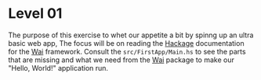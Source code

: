 # Level 01

The purpose of this exercise to whet our appetite a bit by spinng up an ultra
basic web app, The focus will be on reading
the [Hackage](https://hackage.haskell.org/) documentation for
the [Wai](https://hackage.haskell.org/package/wai) framework. Consult the
``src/FirstApp/Main.hs`` to see the parts that are missing and what we need from
the [Wai](https://hackage.haskell.org/package/wai) package to make our "Hello,
World!" application run.
